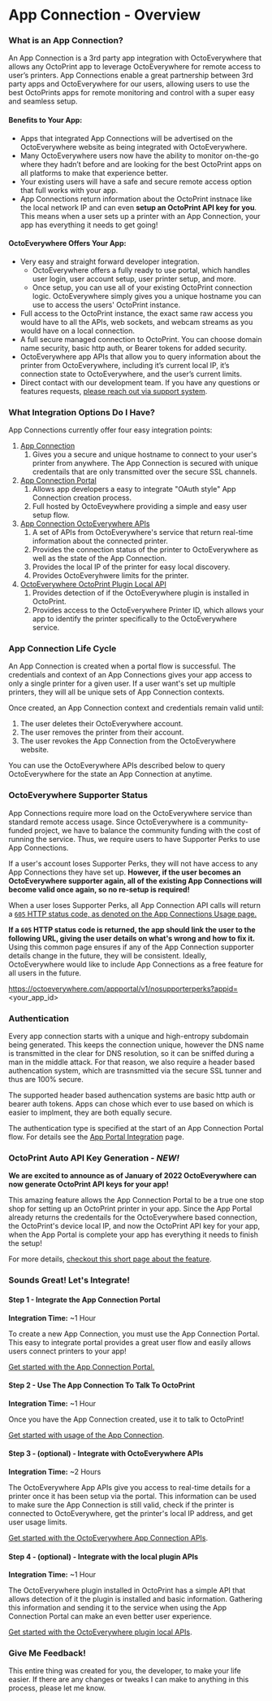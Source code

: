 # App Connection - Overview

### What is an App Connection?

An App Connection is a 3rd party app integration with OctoEverywhere that allows any OctoPrint app to leverage OctoEverywhere for remote access to user’s printers. App Connections enable a great partnership between 3rd party apps and OctoEverywhere for our users, allowing users to use the best OctoPrints apps for remote monitoring and control with a super easy and seamless setup.

#### Benefits to Your App:

- Apps that integrated App Connections will be advertised on the OctoEverywhere website as being integrated with OctoEverywhere.
- Many OctoEverywhere users now have the ability to monitor on-the-go where they hadn’t before and are looking for the best OctoPrint apps on all platforms to make that experience better.
- Your existing users will have a safe and secure remote access option that full works with your app.
- App Connections return information about the OctoPrint instnace like the local network IP and can even **setup an OctoPrint API key for you**. This means when a user sets up a printer with an App Connection, your app has everything it needs to get going!

#### OctoEverywhere Offers Your App:

- Very easy and straight forward developer integration.
  - OctoEverywhere offers a fully ready to use portal, which handles user login, user account setup, user printer setup, and more.
  - Once setup, you can use all of your existing OctoPrint connection logic. OctoEverywhere simply gives you a unique hostname you can use to access the users' OctoPrint instance.
- Full access to the OctoPrint instance, the exact same raw access you would have to all the APIs, web sockets, and webcam streams as you would have on a local connection.
- A full secure managed connection to OctoPrint. You can choose domain name security, basic http auth, or Bearer tokens for added security.
- OctoEverywhere app APIs that allow you to query information about the printer from OctoEverywhere, including it’s current local IP, it’s connection state to OctoEverywhere, and the user’s current limits.
- Direct contact with our development team. If you have any questions or features requests, [please reach out via support system](https://octoeverywhere.com/support).

### What Integration Options Do I Have?

App Connections currently offer four easy integration points:

1. [App Connection](App-Connection-Usage.md)
   1. Gives you a secure and unique hostname to connect to your user's printer from anywhere. The App Connection is secured with unique credentails that are only transmitted over the secure SSL channels.
2. [App Connection Portal](App-Portal-Integration.md)
   1. Allows app developers a easy to integrate "OAuth style" App Connection creation process.
   2. Full hosted by OctoEveywhere providing a simple and easy user setup flow.
3. [App Connection OctoEverywhere APIs](App-OctoEverywhere-API.md)
   1. A set of APIs from OctoEverywhere's service that return real-time information about the connected printer.
   2. Provides the connection status of the printer to OctoEverywhere as well as the state of the App Connection.
   3. Provides the local IP of the printer for easy local discovery.
   4. Provides OctoEveryhwere limits for the printer.
4. [OctoEverywhere OctoPrint Plugin Local API](App-Local-Plugin-API.md)
   1. Provides detection of if the OctoEverywhere plugin is installed in OctoPrint.
   2. Provides access to the OctoEverywhere Printer ID, which allows your app to identify the printer specifically to the OctoEverywhere service.

### App Connection Life Cycle

An App Connection is created when a portal flow is successful. The credentials and context of an App Connections gives your app access to only a single printer for a given user. If a user want's set up multiple printers, they will all be unique sets of App Connection contexts.

Once created, an App Connection context and credentials remain valid until:

1. The user deletes their OctoEverywhere account.
2. The user removes the printer from their account.
3. The user revokes the App Connection from the OctoEverywhere website.

You can use the OctoEverywhere APIs described below to query OctoEverywhere for the state an App Connection at anytime.

### OctoEverywhere Supporter Status

App Connections require more load on the OctoEverywhere service than standard remote access usage. Since OctoEverywhere is a community-funded project, we have to balance the community funding with the cost of running the service. Thus, we require users to have Supporter Perks to use App Connections. 

If a user's account loses Supporter Perks, they will not have access to any App Connections they have set up. **However, if the user becomes an OctoEverywhere supporter again, all of the existing App Connections will become valid once again, so no re-setup is required!**

When a user loses Supporter Perks, all App Connection API calls will return a [`605` HTTP status code, as denoted on the App Connections Usage page.](App-Connection-Usage.md)

**If a `605` HTTP status code is returned, the app should link the user to the following URL, giving the user details on what's wrong and how to fix it.** Using this common page ensures if any of the App Connection supporter details change in the future, they will be consistent. Ideally, OctoEverywhere would like to include App Connections as a free feature for all users in the future.

https://octoeverywhere.com/appportal/v1/nosupporterperks?appid=<your_app_id>


### Authentication

Every app connection starts with a unique and high-entropy subdomain being generated. This keeps the connection unique, however the DNS name is transmitted in the clear for DNS resolution, so it can be sniffed during a man in the middle attack. For that reason, we also require a header based authencation system, which are trasnsmitted via the secure SSL tunner and thus are 100% secure.

The supported header based authencation systems are basic http auth or bearer auth tokens. Apps can chose which ever to use based on which is easier to implment, they are both equally secure.

The authentication type is specified at the start of an App Connection Portal flow. For details see the [App Portal Integration](App-Portal-Integration.md) page.

### OctoPrint Auto API Key Generation - _NEW!_

**We are excited to announce as of January of 2022 OctoEverywhere can now generate OctoPrint API keys for your app!**

This amazing feature allows the App Connection Portal to be a true one stop shop for setting up an OctoPrint printer in your app. Since the App Portal already returns the credentails for the OctoEverywhere based connection, the OctoPrint's device local IP, and now the OctoPrint API key for your app, when the App Portal is complete your app has everything it needs to finish the setup!

For more details, [checkout this short page about the feature](App-Connection-zOctoPrint-Auto-API-Key.md).

### Sounds Great! Let's Integrate!

#### Step 1 - Integrate the App Connection Portal

**Integration Time:** \~1 Hour

To create a new App Connection, you must use the App Connection Portal. This easy to integrate portal provides a great user flow and easily allows users connect printers to your app!

[Get started with the App Connection Portal.](App-Portal-Integration.md)

#### Step 2 - Use The App Connection To Talk To OctoPrint

**Integration Time:** \~1 Hour

Once you have the App Connection created, use it to talk to OctoPrint!

[Get started with usage of the App Connection](App-Connection-Usage.md).

#### Step 3 - (optional) - Integrate with OctoEverywhere APIs

**Integration Time:** \~2 Hours

The OctoEverywhere App APIs give you access to real-time details for a printer once it has been setup via the portal. This information can be used to make sure the App Connection is still valid, check if the printer is connected to OctoEverywhere, get the printer's local IP address, and get user usage limits.

[Get started with the OctoEverywhere App Connection APIs](App-OctoEverywhere-API.md).

#### Step 4 - (optional) - Integrate with the local plugin APIs

**Integration Time:** \~1 Hour

The OctoEverywhere plugin installed in OctoPrint has a simple API that allows detection of it the plugin is installed and basic information. Gathering this information and sending it to the service when using the App Connection Portal can make an even better user experience.

[Get started with the OctoEverywhere plugin local APIs](App-Local-Plugin-API.md).

### Give Me Feedback!

This entire thing was created for you, the developer, to make your life easier. If there are any changes or tweaks I can make to anything in this process, please let me know.
